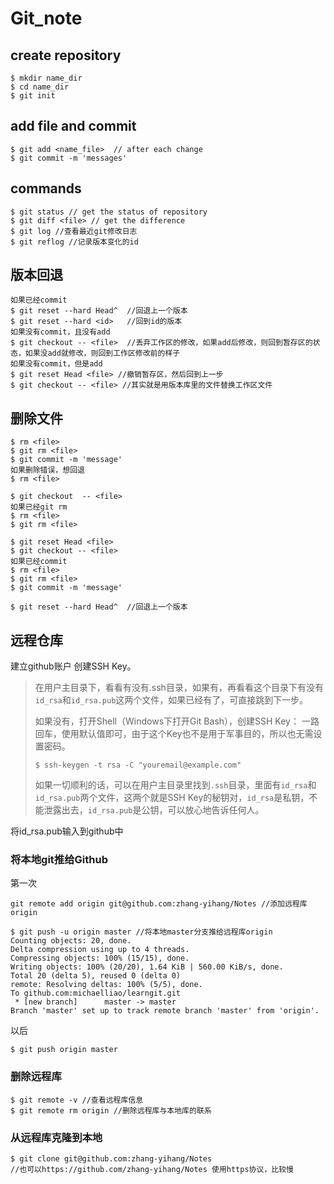 # Git_note  
## create repository  
```
$ mkdir name_dir
$ cd name_dir
$ git init
```
## add file and commit  
```
$ git add <name_file>  // after each change 
$ git commit -m 'messages'  
```
## commands
```
$ git status // get the status of repository
$ git diff <file> // get the difference 
$ git log //查看最近git修改日志
$ git reflog //记录版本变化的id

```
## 版本回退  
```
如果已经commit
$ git reset --hard Head^  //回退上一个版本
$ git reset --hard <id>   //回到id的版本
如果没有commit，且没有add
$ git checkout -- <file>  //丢弃工作区的修改，如果add后修改，则回到暂存区的状态，如果没add就修改，则回到工作区修改前的样子
如果没有commit，但是add
$ git reset Head <file> //撤销暂存区，然后回到上一步
$ git checkout -- <file> //其实就是用版本库里的文件替换工作区文件
```
## 删除文件
```
$ rm <file>
$ git rm <file>
$ git commit -m 'message'
如果删除错误，想回退
$ rm <file>

$ git checkout  -- <file>
如果已经git rm 
$ rm <file>
$ git rm <file>

$ git reset Head <file>
$ git checkout -- <file>
如果已经commit
$ rm <file>
$ git rm <file>
$ git commit -m 'message'

$ git reset --hard Head^  //回退上一个版本
```
## 远程仓库
建立github账户
创建SSH Key。

> 在用户主目录下，看看有没有.ssh目录，如果有，再看看这个目录下有没有`id_rsa`和`id_rsa.pub`这两个文件，如果已经有了，可直接跳到下一步。
>
> 如果没有，打开Shell（Windows下打开Git Bash），创建SSH Key：
> 一路回车，使用默认值即可，由于这个Key也不是用于军事目的，所以也无需设置密码。
>
> ```
> $ ssh-keygen -t rsa -C "youremail@example.com"
> ```
>
> 如果一切顺利的话，可以在用户主目录里找到`.ssh`目录，里面有`id_rsa`和`id_rsa.pub`两个文件，这两个就是SSH Key的秘钥对，`id_rsa`是私钥，不能泄露出去，`id_rsa.pub`是公钥，可以放心地告诉任何人。

将id_rsa.pub输入到github中
### 将本地git推给Github
第一次
```
git remote add origin git@github.com:zhang-yihang/Notes //添加远程库 origin
```

```
$ git push -u origin master //将本地master分支推给远程库origin
Counting objects: 20, done.
Delta compression using up to 4 threads.
Compressing objects: 100% (15/15), done.
Writing objects: 100% (20/20), 1.64 KiB | 560.00 KiB/s, done.
Total 20 (delta 5), reused 0 (delta 0)
remote: Resolving deltas: 100% (5/5), done.
To github.com:michaelliao/learngit.git
 * [new branch]      master -> master
Branch 'master' set up to track remote branch 'master' from 'origin'.
```
以后
```
$ git push origin master
```
### 删除远程库
```
$ git remote -v //查看远程库信息
$ git remote rm origin //删除远程库与本地库的联系
```

### 从远程库克隆到本地  

```
$ git clone git@github.com:zhang-yihang/Notes
//也可以https://github.com/zhang-yihang/Notes 使用https协议，比较慢
```

